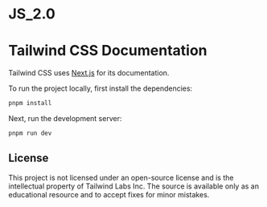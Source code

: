# JS_2.0

# Tailwind CSS Documentation

Tailwind CSS uses [Next.js](https://nextjs.org/) for its documentation.

To run the project locally, first install the dependencies:

```bash
pnpm install
```

Next, run the development server:

```bash
pnpm run dev
```

## License

This project is not licensed under an open-source license and is the intellectual property of Tailwind Labs Inc. The source is available only as an educational resource and to accept fixes for minor mistakes.
